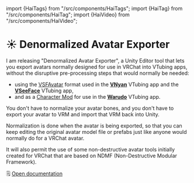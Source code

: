 ﻿import {HaiTags} from "/src/components/HaiTags";
import {HaiTag} from "/src/components/HaiTag";
import {HaiVideo} from "/src/components/HaiVideo";

# ☀️ Denormalized Avatar Exporter

<HaiTags>
<HaiTag compatibleWithVNyan={true} compatibleWithWarudo={true} compatibleWithVSeeFace={true} />
</HaiTags>

I am releasing "Denormalized Avatar Exporter", a Unity Editor tool that lets you export avatars normally designed for use in VRChat into VTubing apps, without the disruptive pre-processing steps that would normally be needed:
- using the [VSFAvatar](https://www.vseeface.icu/#vsfavatar) format used in the **[VNyan](https://suvidriel.itch.io/vnyan)** VTubing app and the **[VSeeFace](https://www.vseeface.icu/)** VTubing app,
- and as a [Character Mod](https://docs.warudo.app/docs/modding/character-mod) for use in the **[Warudo](https://warudo.app/)** VTubing app.

You don't have to normalize your avatar bones, and you don't have to export your avatar to VRM and import that VRM back into Unity.

Normalization is done when the avatar is being exported, so that you can keep editing the original avatar model file or prefabs just like anyone
would normally do for a VRChat avatar.

It will also permit the use of some non-destructive avatar tools initially created for VRChat that are based on NDMF (Non-Destructive Modular Framework).

🗒️ [Open documentation](/docs/products/denormalized-avatar-exporter)

<HaiVideo src="/docs/products/img/denormalized-avatar-exporter/denormalized-f.mp4"></HaiVideo>
